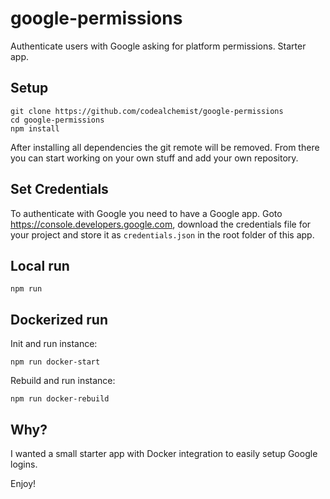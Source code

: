 # google-permissions
Authenticate users with Google asking for platform permissions. Starter app.

## Setup

```
git clone https://github.com/codealchemist/google-permissions
cd google-permissions
npm install
```

After installing all dependencies the git remote will be removed.
From there you can start working on your own stuff and add your own repository.

## Set Credentials

To authenticate with Google you need to have a Google app.
Goto https://console.developers.google.com, download the credentials file for your project
and store it as `credentials.json` in the root folder of this app.

## Local run

`npm run`

## Dockerized run

Init and run instance:

`npm run docker-start`

Rebuild and run instance:

`npm run docker-rebuild`

## Why?

I wanted a small starter app with Docker integration to easily setup Google logins.

Enjoy!
